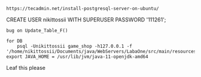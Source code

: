     
    https://tecadmin.net/install-postgresql-server-on-ubuntu/
    
   CREATE USER nikittossii WITH SUPERUSER PASSWORD '111261';
    
    bug on Update_Table_F()

	for DB
		psql -Unikittossii game_shop -h127.0.0.1 -f '/home/nikittossii/Documents/java/WebServers/LabaOne/src/main/resources/database/populateDB.sql' 
	export JAVA_HOME = /usr/lib/jvm/java-11-openjdk-amd64

    
    
    
    
Leaf this please    
